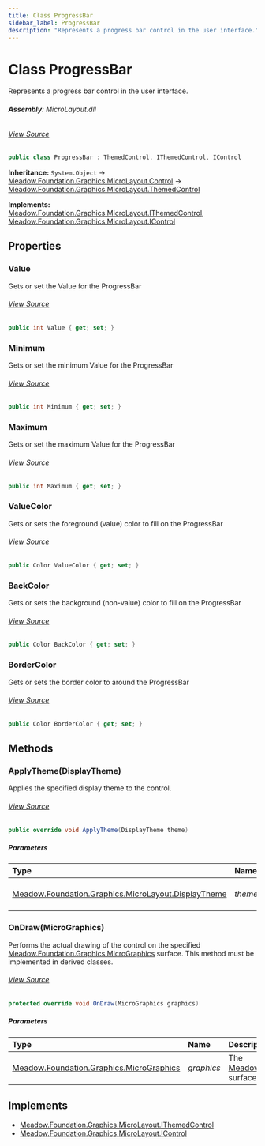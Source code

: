 ```yaml
---
title: Class ProgressBar
sidebar_label: ProgressBar
description: "Represents a progress bar control in the user interface."
---
```

# Class ProgressBar
Represents a progress bar control in the user interface.

###### **Assembly**: MicroLayout.dll
###### [View Source](https://github.com/WildernessLabs/Meadow.Foundation.git/blob/develop/Source/Meadow.Foundation.Libraries_and_Frameworks/Graphics.MicroLayout/Driver/Controls/ProgressBar.cs#L8)
```csharp title="Declaration"
public class ProgressBar : ThemedControl, IThemedControl, IControl
```
**Inheritance:** `System.Object` -> [Meadow.Foundation.Graphics.MicroLayout.Control](../Meadow.Foundation.Graphics.MicroLayout/Control) -> [Meadow.Foundation.Graphics.MicroLayout.ThemedControl](../Meadow.Foundation.Graphics.MicroLayout/ThemedControl)

**Implements:**  
[Meadow.Foundation.Graphics.MicroLayout.IThemedControl](../Meadow.Foundation.Graphics.MicroLayout/IThemedControl), [Meadow.Foundation.Graphics.MicroLayout.IControl](../Meadow.Foundation.Graphics.MicroLayout/IControl)

## Properties
### Value
Gets or set the Value for the ProgressBar
###### [View Source](https://github.com/WildernessLabs/Meadow.Foundation.git/blob/develop/Source/Meadow.Foundation.Libraries_and_Frameworks/Graphics.MicroLayout/Driver/Controls/ProgressBar.cs#L40)
```csharp title="Declaration"
public int Value { get; set; }
```
### Minimum
Gets or set the minimum Value for the ProgressBar
###### [View Source](https://github.com/WildernessLabs/Meadow.Foundation.git/blob/develop/Source/Meadow.Foundation.Libraries_and_Frameworks/Graphics.MicroLayout/Driver/Controls/ProgressBar.cs#L53)
```csharp title="Declaration"
public int Minimum { get; set; }
```
### Maximum
Gets or set the maximum Value for the ProgressBar
###### [View Source](https://github.com/WildernessLabs/Meadow.Foundation.git/blob/develop/Source/Meadow.Foundation.Libraries_and_Frameworks/Graphics.MicroLayout/Driver/Controls/ProgressBar.cs#L66)
```csharp title="Declaration"
public int Maximum { get; set; }
```
### ValueColor
Gets or sets the foreground (value) color to fill on the ProgressBar
###### [View Source](https://github.com/WildernessLabs/Meadow.Foundation.git/blob/develop/Source/Meadow.Foundation.Libraries_and_Frameworks/Graphics.MicroLayout/Driver/Controls/ProgressBar.cs#L79)
```csharp title="Declaration"
public Color ValueColor { get; set; }
```
### BackColor
Gets or sets the background (non-value) color to fill on the ProgressBar
###### [View Source](https://github.com/WildernessLabs/Meadow.Foundation.git/blob/develop/Source/Meadow.Foundation.Libraries_and_Frameworks/Graphics.MicroLayout/Driver/Controls/ProgressBar.cs#L88)
```csharp title="Declaration"
public Color BackColor { get; set; }
```
### BorderColor
Gets or sets the border color to around the ProgressBar
###### [View Source](https://github.com/WildernessLabs/Meadow.Foundation.git/blob/develop/Source/Meadow.Foundation.Libraries_and_Frameworks/Graphics.MicroLayout/Driver/Controls/ProgressBar.cs#L97)
```csharp title="Declaration"
public Color BorderColor { get; set; }
```
## Methods
### ApplyTheme(DisplayTheme)
Applies the specified display theme to the control.
###### [View Source](https://github.com/WildernessLabs/Meadow.Foundation.git/blob/develop/Source/Meadow.Foundation.Libraries_and_Frameworks/Graphics.MicroLayout/Driver/Controls/ProgressBar.cs#L27)
```csharp title="Declaration"
public override void ApplyTheme(DisplayTheme theme)
```

##### Parameters

| Type | Name | Description |
|:--- |:--- |:--- |
| [Meadow.Foundation.Graphics.MicroLayout.DisplayTheme](../Meadow.Foundation.Graphics.MicroLayout/DisplayTheme) | *theme* | The display theme to apply. |

### OnDraw(MicroGraphics)
Performs the actual drawing of the control on the specified [Meadow.Foundation.Graphics.MicroGraphics](../Meadow.Foundation.Graphics/MicroGraphics) surface.
This method must be implemented in derived classes.
###### [View Source](https://github.com/WildernessLabs/Meadow.Foundation.git/blob/develop/Source/Meadow.Foundation.Libraries_and_Frameworks/Graphics.MicroLayout/Driver/Controls/ProgressBar.cs#L104)
```csharp title="Declaration"
protected override void OnDraw(MicroGraphics graphics)
```

##### Parameters

| Type | Name | Description |
|:--- |:--- |:--- |
| [Meadow.Foundation.Graphics.MicroGraphics](../Meadow.Foundation.Graphics/MicroGraphics) | *graphics* | The [Meadow.Foundation.Graphics.MicroGraphics](../Meadow.Foundation.Graphics/MicroGraphics) surface to draw the control on. |


## Implements

* [Meadow.Foundation.Graphics.MicroLayout.IThemedControl](../Meadow.Foundation.Graphics.MicroLayout/IThemedControl)
* [Meadow.Foundation.Graphics.MicroLayout.IControl](../Meadow.Foundation.Graphics.MicroLayout/IControl)
